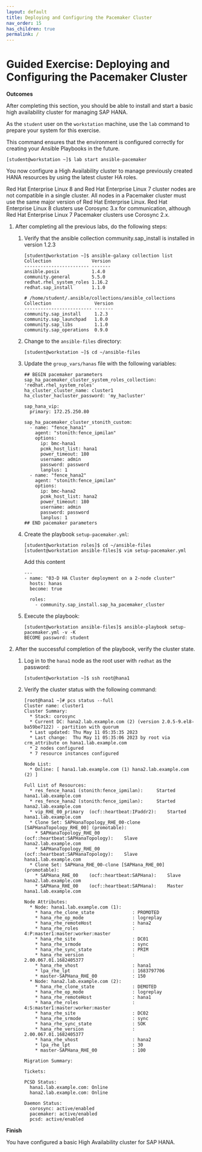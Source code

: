 ```yaml
---
layout: default
title: Deploying and Configuring the Pacemaker Cluster
nav_order: 15
has_children: true
permalink: /
---
```


# Guided Exercise: Deploying and Configuring the Pacemaker Cluster

**Outcomes**

After completing this section, you should be able to install and start a
basic high availability cluster for managing SAP HANA.

As the `student` user on the `workstation` machine, use the `lab`
command to prepare your system for this exercise.

This command ensures that the environment is configured correctly for
creating your Ansible Playbooks in the future.

    [student@workstation ~]$ lab start ansible-pacemaker

You now configure a High Availability cluster to manage previously
created HANA resources by using the latest cluster HA roles.

Red Hat Enterprise Linux 8 and Red Hat Enterprise Linux 7 cluster nodes
are not compatible in a single cluster. All nodes in a Pacemaker cluster
must use the same major version of Red Hat Enterprise Linux. Red Hat
Enterprise Linux 8 clusters use Corosync 3.x for communication, although
Red Hat Enterprise Linux 7 Pacemaker clusters use Corosync 2.x.

1.  After completing all the previous labs, do the following steps:

    1.  Verify that the ansible collection community.sap_install is
        installed in version 1.2.3

            [student@workstation ~]$ ansible-galaxy collection list
            Collection               Version
            ------------------------ -------
            ansible.posix            1.4.0
            community.general        5.5.0
            redhat.rhel_system_roles 1.16.2
            redhat.sap_install       1.1.0

            # /home/student/.ansible/collections/ansible_collections
            Collection                Version
            ------------------------- -------
            community.sap_install     1.2.3
            community.sap_launchpad   1.0.0
            community.sap_libs        1.1.0
            community.sap_operations  0.9.0

    2.  Change to the `ansible-files` directory:

            [student@workstation ~]$ cd ~/ansible-files

    3.  Update the `group_vars/hanas` file with the following variables:

            ## BEGIN pacemaker parameters
            sap_ha_pacemaker_cluster_system_roles_collection: 'redhat.rhel_system_roles'
            ha_cluster_cluster_name: cluster1
            ha_cluster_hacluster_password: 'my_hacluster'

            sap_hana_vip:
              primary: 172.25.250.80

            sap_ha_pacemaker_cluster_stonith_custom:
              - name: "fence_hana1"
                agent: "stonith:fence_ipmilan"
                options:
                  ip: bmc-hana1
                  pcmk_host_list: hana1
                  power_timeout: 180
                  username: admin
                  password: password
                  lanplus: 1
              - name: "fence_hana2"
                agent: "stonith:fence_ipmilan"
                options:
                  ip: bmc-hana2
                  pcmk_host_list: hana2
                  power_timeout: 180
                  username: admin
                  password: password
                  lanplus: 1
            ## END pacemaker parameters

    4.  Create the playbook `setup-pacemaker.yml`:

            [student@workstation roles]$ cd ~/ansible-files
            [student@workstation ansible-files]$ vim setup-pacemaker.yml

        Add this content

            ---
            - name: "03-D HA Cluster deployment on a 2-node cluster"
              hosts: hanas
              become: true

              roles:
                - community.sap_install.sap_ha_pacemaker_cluster

    5.  Execute the playbook:

            [student@workstation ansible-files]$ ansible-playbook setup-pacemaker.yml -v -K
            BECOME password: student

2.  After the successful completion of the playbook, verify the cluster
    state.

    1.  Log in to the `hana1` node as the root user with `redhat` as the
        password:

            [student@workstation ~]$ ssh root@hana1

    2.  Verify the cluster status with the following command:

            [root@hana1 ~]# pcs status --full
            Cluster name: cluster1
            Cluster Summary:
              * Stack: corosync
              * Current DC: hana2.lab.example.com (2) (version 2.0.5-9.el8-ba59be7122) - partition with quorum
              * Last updated: Thu May 11 05:35:35 2023
              * Last change:  Thu May 11 05:35:06 2023 by root via crm_attribute on hana1.lab.example.com
              * 2 nodes configured
              * 7 resource instances configured

            Node List:
              * Online: [ hana1.lab.example.com (1) hana2.lab.example.com (2) ]

            Full List of Resources:
              * res_fence_hana1 (stonith:fence_ipmilan):     Started hana1.lab.example.com
              * res_fence_hana2 (stonith:fence_ipmilan):     Started hana2.lab.example.com
              * vip_RHE_00_primary  (ocf::heartbeat:IPaddr2):    Started hana1.lab.example.com
              * Clone Set: SAPHanaTopology_RHE_00-clone [SAPHanaTopology_RHE_00] (promotable):
                * SAPHanaTopology_RHE_00    (ocf::heartbeat:SAPHanaTopology):    Slave hana2.lab.example.com
                * SAPHanaTopology_RHE_00    (ocf::heartbeat:SAPHanaTopology):    Slave hana1.lab.example.com
              * Clone Set: SAPHana_RHE_00-clone [SAPHana_RHE_00] (promotable):
                * SAPHana_RHE_00    (ocf::heartbeat:SAPHana):    Slave hana2.lab.example.com
                * SAPHana_RHE_00    (ocf::heartbeat:SAPHana):    Master hana1.lab.example.com

            Node Attributes:
              * Node: hana1.lab.example.com (1):
                * hana_rhe_clone_state              : PROMOTED
                * hana_rhe_op_mode                  : logreplay
                * hana_rhe_remoteHost               : hana2
                * hana_rhe_roles                    : 4:P:master1:master:worker:master
                * hana_rhe_site                     : DC01
                * hana_rhe_srmode                   : sync
                * hana_rhe_sync_state               : PRIM
                * hana_rhe_version                  : 2.00.067.01.1682405377
                * hana_rhe_vhost                    : hana1
                * lpa_rhe_lpt                       : 1683797706
                * master-SAPHana_RHE_00             : 150
              * Node: hana2.lab.example.com (2):
                * hana_rhe_clone_state              : DEMOTED
                * hana_rhe_op_mode                  : logreplay
                * hana_rhe_remoteHost               : hana1
                * hana_rhe_roles                    : 4:S:master1:master:worker:master
                * hana_rhe_site                     : DC02
                * hana_rhe_srmode                   : sync
                * hana_rhe_sync_state               : SOK
                * hana_rhe_version                  : 2.00.067.01.1682405377
                * hana_rhe_vhost                    : hana2
                * lpa_rhe_lpt                       : 30
                * master-SAPHana_RHE_00             : 100

            Migration Summary:

            Tickets:

            PCSD Status:
              hana1.lab.example.com: Online
              hana2.lab.example.com: Online

            Daemon Status:
              corosync: active/enabled
              pacemaker: active/enabled
              pcsd: active/enabled

**Finish**

You have configured a basic High Availability cluster for SAP HANA.
